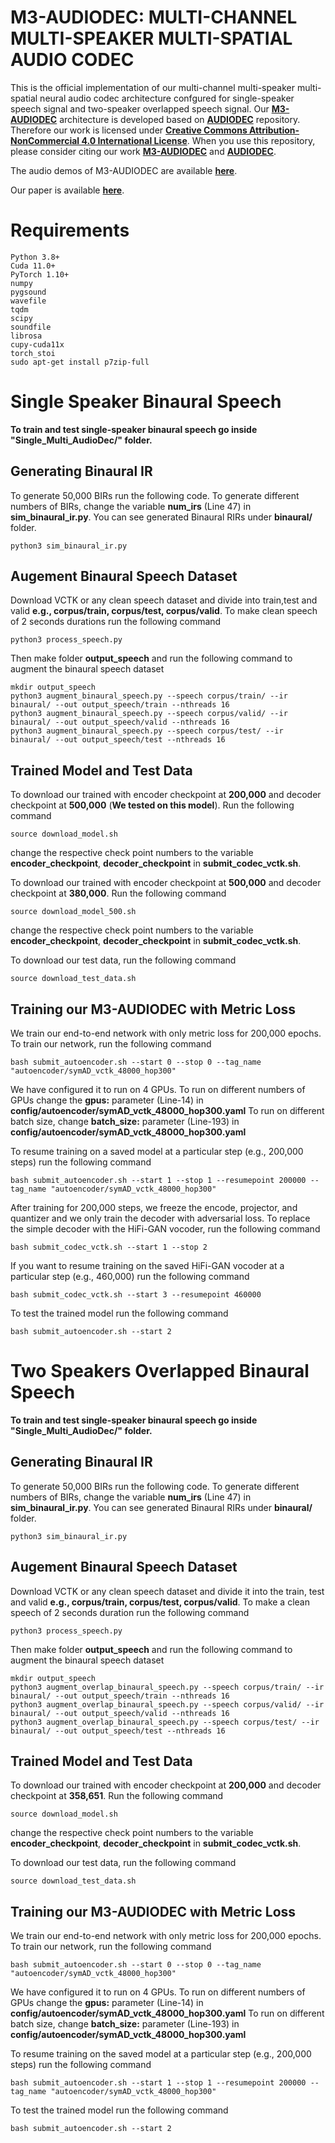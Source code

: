 # M3-AUDIODEC: MULTI-CHANNEL MULTI-SPEAKER MULTI-SPATIAL AUDIO CODEC

This is the official implementation of our multi-channel multi-speaker multi-spatial neural audio codec architecture confgured for single-speaker speech signal and two-speaker overlapped speech signal. Our [**M3-AUDIODEC**](https://arxiv.org/abs/2309.07416]) architecture is developed based on [**AUDIODEC**](https://github.com/facebookresearch/AudioDec) repository. Therefore our work is licensed under [**Creative Commons Attribution-NonCommercial 4.0 International License**](https://creativecommons.org/licenses/by-nc/4.0/). When you use this repository, please consider citing our work [**M3-AUDIODEC**](https://arxiv.org/abs/2309.07416) and  [**AUDIODEC**](https://github.com/facebookresearch/AudioDec).  

The audio demos of M3-AUDIODEC are available [**here**](https://anton-jeran.github.io/MAD/). 

Our paper is available [**here**](https://arxiv.org/abs/2309.07416). 

# Requirements

```
Python 3.8+
Cuda 11.0+
PyTorch 1.10+
numpy
pygsound
wavefile
tqdm
scipy
soundfile
librosa
cupy-cuda11x
torch_stoi
sudo apt-get install p7zip-full  
```

# Single Speaker Binaural Speech

**To train and test single-speaker binaural speech go inside "Single_Multi_AudioDec/" folder.**

## Generating Binaural IR

To generate 50,000 BIRs run the following code. To generate different numbers of BIRs, change the variable **num_irs** (Line 47) in **sim_binaural_ir.py**. You can see generated Binaural RIRs under **binaural/** folder.

```
python3 sim_binaural_ir.py
```

## Augement Binaural Speech Dataset
Download VCTK or any clean speech dataset and divide into train,test and valid **e.g., corpus/train, corpus/test, corpus/valid**. To make clean speech of 2 seconds durations run the following command

```
python3 process_speech.py
```


Then make folder **output_speech** and run the following command to augment the binaural speech dataset

```
mkdir output_speech
python3 augment_binaural_speech.py --speech corpus/train/ --ir binaural/ --out output_speech/train --nthreads 16
python3 augment_binaural_speech.py --speech corpus/valid/ --ir binaural/ --out output_speech/valid --nthreads 16
python3 augment_binaural_speech.py --speech corpus/test/ --ir binaural/ --out output_speech/test --nthreads 16
```

## Trained Model and Test Data

To download our trained with encoder checkpoint at **200,000** and decoder checkpoint at **500,000** (**We tested on this model**). Run the following command
```
source download_model.sh
```
change the respective check point numbers to the variable **encoder_checkpoint**, **decoder_checkpoint** in **submit_codec_vctk.sh**.

To download our trained with encoder checkpoint at **500,000** and decoder checkpoint at **380,000**. Run the following command
```
source download_model_500.sh
```
change the respective check point numbers to the variable **encoder_checkpoint**, **decoder_checkpoint** in **submit_codec_vctk.sh**.

To download our test data, run the following command

```
source download_test_data.sh
```

## Training our M3-AUDIODEC with Metric Loss
We train our end-to-end network with only metric loss for 200,000 epochs. To train our network, run the following command 

```
bash submit_autoencoder.sh --start 0 --stop 0 --tag_name "autoencoder/symAD_vctk_48000_hop300"
```

We have configured it to run on 4 GPUs. To run on different numbers of GPUs change the **gpus:** parameter (Line-14) in **config/autoencoder/symAD_vctk_48000_hop300.yaml**
To run on different batch size, change **batch_size:** parameter (Line-193) in **config/autoencoder/symAD_vctk_48000_hop300.yaml**

To resume training on a saved model at a particular step (e.g., 200,000 steps) run the following command

```
bash submit_autoencoder.sh --start 1 --stop 1 --resumepoint 200000 --tag_name "autoencoder/symAD_vctk_48000_hop300"
```

After training for 200,000 steps, we freeze the encode, projector, and quantizer and we only train the decoder with adversarial loss. To replace the simple decoder with the HiFi-GAN vocoder, run the following command

```
bash submit_codec_vctk.sh --start 1 --stop 2
```

If you want to resume training on the saved HiFi-GAN vocoder at a particular step (e.g., 460,000) run the following command

```
bash submit_codec_vctk.sh --start 3 --resumepoint 460000
```

To test the trained model run the following command

```
bash submit_autoencoder.sh --start 2
```


# Two Speakers Overlapped Binaural Speech

**To train and test single-speaker binaural speech go inside "Single_Multi_AudioDec/" folder.**

## Generating Binaural IR

To generate 50,000 BIRs run the following code. To generate different numbers of BIRs, change the variable **num_irs** (Line 47) in **sim_binaural_ir.py**. You can see generated Binaural RIRs under **binaural/** folder.

```
python3 sim_binaural_ir.py
```

## Augement Binaural Speech Dataset
Download VCTK or any clean speech dataset and divide it into the train, test and valid **e.g., corpus/train, corpus/test, corpus/valid**. To make a clean speech of 2 seconds duration run the following command

```
python3 process_speech.py
```


Then make folder **output_speech** and run the following command to augment the binaural speech dataset

```
mkdir output_speech
python3 augment_overlap_binaural_speech.py --speech corpus/train/ --ir binaural/ --out output_speech/train --nthreads 16
python3 augment_overlap_binaural_speech.py --speech corpus/valid/ --ir binaural/ --out output_speech/valid --nthreads 16
python3 augment_overlap_binaural_speech.py --speech corpus/test/ --ir binaural/ --out output_speech/test --nthreads 16

```

## Trained Model and Test Data

To download our trained with encoder checkpoint at **200,000** and decoder checkpoint at **358,651**. Run the following command
```
source download_model.sh
```
change the respective check point numbers to the variable **encoder_checkpoint**, **decoder_checkpoint** in **submit_codec_vctk.sh**.


To download our test data, run the following command

```
source download_test_data.sh
```

## Training our M3-AUDIODEC with Metric Loss
We train our end-to-end network with only metric loss for 200,000 epochs. To train our network, run the following command 

```
bash submit_autoencoder.sh --start 0 --stop 0 --tag_name "autoencoder/symAD_vctk_48000_hop300"
```

We have configured it to run on 4 GPUs. To run on different numbers of GPUs change the **gpus:** parameter (Line-14) in **config/autoencoder/symAD_vctk_48000_hop300.yaml**
To run on different batch size, change **batch_size:** parameter (Line-193) in **config/autoencoder/symAD_vctk_48000_hop300.yaml**

To resume training on the saved model at a particular step (e.g., 200,000 steps) run the following command

```
bash submit_autoencoder.sh --start 1 --stop 1 --resumepoint 200000 --tag_name "autoencoder/symAD_vctk_48000_hop300"
```

To test the trained model run the following command

```
bash submit_autoencoder.sh --start 2
```
